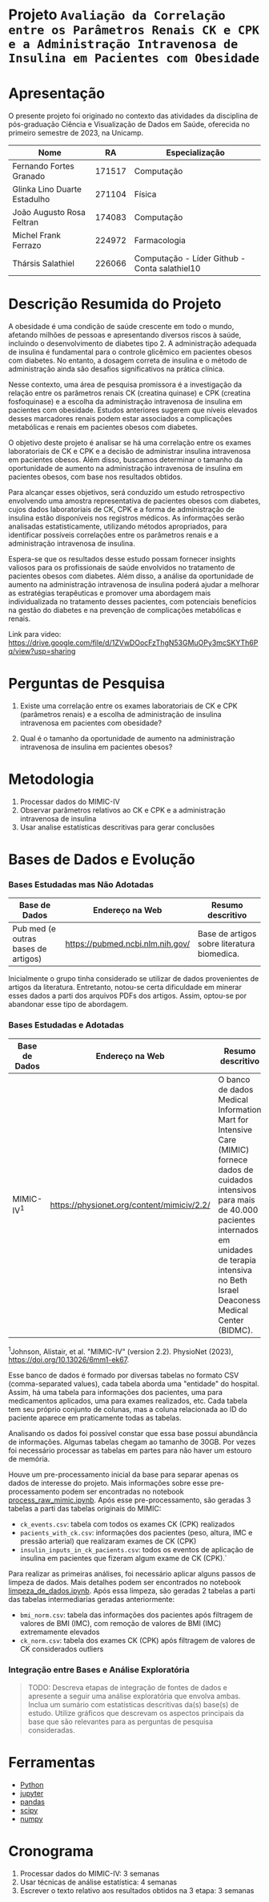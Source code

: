
# Projeto `Avaliação da Correlação entre os Parâmetros Renais CK e CPK e a Administração Intravenosa de Insulina em Pacientes com Obesidade`

# Apresentação

O presente projeto foi originado no contexto das atividades da disciplina de pós-graduação Ciência e Visualização de Dados em Saúde, oferecida no primeiro semestre de 2023, na Unicamp.

|Nome  | RA | Especialização|
|--|--|--|
| Fernando Fortes Granado | 171517 | Computação |
| Glinka Lino Duarte Estadulho  | 271104  | Física|
| João Augusto Rosa Feltran  | 174083 | Computação |
| Michel Frank Ferrazo  | 224972  | Farmacologia |
| Thársis Salathiel | 226066 | Computação - Líder Github - Conta salathiel10|

# Descrição Resumida do Projeto

A obesidade é uma condição de saúde crescente em todo o mundo, afetando milhões de pessoas e apresentando diversos riscos à saúde, incluindo o desenvolvimento de diabetes tipo 2. A administração adequada de insulina é fundamental para o controle glicêmico em pacientes obesos com diabetes. No entanto, a dosagem correta de insulina e o método de administração ainda são desafios significativos na prática clínica.

Nesse contexto, uma área de pesquisa promissora é a investigação da relação entre os parâmetros renais CK (creatina quinase) e CPK (creatina fosfoquinase) e a escolha da administração intravenosa de insulina em pacientes com obesidade. Estudos anteriores sugerem que níveis elevados desses marcadores renais podem estar associados a complicações metabólicas e renais em pacientes obesos com diabetes.

O objetivo deste projeto é analisar se há uma correlação entre os exames laboratoriais de CK e CPK e a decisão de administrar insulina intravenosa em pacientes obesos. Além disso, buscamos determinar o tamanho da oportunidade de aumento na administração intravenosa de insulina em pacientes obesos, com base nos resultados obtidos.

Para alcançar esses objetivos, será conduzido um estudo retrospectivo envolvendo uma amostra representativa de pacientes obesos com diabetes, cujos dados laboratoriais de CK, CPK e a forma de administração de insulina estão disponíveis nos registros médicos. As informações serão analisadas estatisticamente, utilizando métodos apropriados, para identificar possíveis correlações entre os parâmetros renais e a administração intravenosa de insulina.

Espera-se que os resultados desse estudo possam fornecer insights valiosos para os profissionais de saúde envolvidos no tratamento de pacientes obesos com diabetes. Além disso, a análise da oportunidade de aumento na administração intravenosa de insulina poderá ajudar a melhorar as estratégias terapêuticas e promover uma abordagem mais individualizada no tratamento desses pacientes, com potenciais benefícios na gestão do diabetes e na prevenção de complicações metabólicas e renais.

Link para video:
https://drive.google.com/file/d/1ZVwDOocFzThgN53GMuOPy3mcSKYTh6Pq/view?usp=sharing


# Perguntas de Pesquisa

1. Existe uma correlação entre os exames laboratoriais de CK e CPK (parâmetros renais) e a escolha de administração de insulina intravenosa em pacientes com obesidade? 

2. Qual é o tamanho da oportunidade de aumento na administração intravenosa de insulina em pacientes obesos?

# Metodologia

1. Processar dados do MIMIC-IV
2. Observar parâmetros relativos ao CK e CPK e a administração intravenosa de insulina
3. Usar analise estatísticas descritivas para gerar conclusões

# Bases de Dados e Evolução

### Bases Estudadas mas Não Adotadas

Base de Dados | Endereço na Web | Resumo descritivo
----- | ----- | -----
Pub med (e outras bases de artigos) | https://pubmed.ncbi.nlm.nih.gov/ | Base de artigos sobre literatura biomedica.

Inicialmente o grupo tinha considerado se utilizar de dados provenientes de artigos da literatura. Entretanto, notou-se certa dificuldade em minerar esses dados a parti dos arquivos PDFs dos artigos. Assim, optou-se por abandonar esse tipo de abordagem.

### Bases Estudadas e Adotadas

Base de Dados | Endereço na Web | Resumo descritivo
----- | ----- | -----
MIMIC-IV<sup>1</sup> | https://physionet.org/content/mimiciv/2.2/ | O banco de dados Medical Information Mart for Intensive Care (MIMIC) fornece dados de cuidados intensivos para mais de 40.000 pacientes internados em unidades de terapia intensiva no Beth Israel Deaconess Medical Center (BIDMC).

<sup>1</sup>Johnson, Alistair, et al. "MIMIC-IV" (version 2.2). PhysioNet (2023), https://doi.org/10.13026/6mm1-ek67.

Esse banco de dados é formado por diversas tabelas no formato CSV (comma-separated values), cada tabela aborda uma "entidade" do hospital. Assim, há uma tabela para informações dos pacientes, uma para medicamentos aplicados, uma para exames realizados, etc. Cada tabela tem seu próprio conjunto de colunas, mas a coluna relacionada ao ID do paciente aparece em praticamente todas as tabelas.

Analisando os dados foi possível constar que essa base possui abundância de informações. Algumas tabelas chegam ao tamanho de 30GB. Por vezes foi necessário processar as tabelas em partes para não haver um estouro de memória.

Houve um pre-processamento inicial da base para separar apenas os dados de interesse do projeto. Mais informações sobre esse pre-processamento podem ser encontradas no notebook [process_raw_mimic.ipynb](notebooks/process_raw_mimic.ipynb). Após esse pre-processamento, são geradas 3 tabelas a parti das tabelas originais do MIMIC: 
- `ck_events.csv`: tabela com todos os exames CK (CPK) realizados
- `pacients_with_ck.csv`: informações dos pacientes (peso, altura, IMC e pressão arterial) que realizaram exames de CK (CPK)
- `insulin_inputs_in_ck_pacients.csv`: todos os eventos de aplicação de insulina em pacientes que fizeram algum exame de CK (CPK).`

Para realizar as primeiras análises, foi necessário aplicar alguns passos de limpeza de dados. Mais detalhes podem ser encontrados no notebook [limpeza_de_dados.ipynb](notebooks/limpeza_de_dados.ipynb). Após essa limpeza, são geradas 2 tabelas a parti das tabelas intermediarias geradas anteriormente:
- `bmi_norm.csv`: tabela das informações dos pacientes após filtragem de valores de BMI (IMC), com remoção de valores de BMI (IMC) extremamente elevados
- `ck_norm.csv`: tabela dos exames CK (CPK) após filtragem de valores de CK considerados outliers 

### Integração entre Bases e Análise Exploratória

> TODO:
> Descreva etapas de integração de fontes de dados e apresente a seguir uma análise exploratória que envolva ambas.
> Inclua um sumário com estatísticas descritivas da(s) base(s) de estudo.
> Utilize gráficos que descrevam os aspectos principais da base que são relevantes para as perguntas de pesquisa consideradas.

# Ferramentas

- [Python](https://www.python.org/)
- [jupyter](https://jupyter.org/)
- [pandas](https://pandas.pydata.org/)
- [scipy](https://scipy.org/)
- [numpy](https://numpy.org/)

# Cronograma

1. Processar dados do MIMIC-IV: 3 semanas
3. Usar técnicas de análise estatística: 4 semanas
4. Escrever o texto relativo aos resultados obtidos na 3 etapa: 3 semanas
